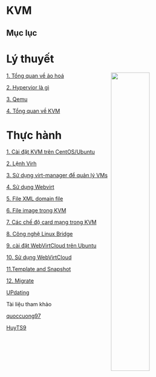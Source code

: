 # KVM
 
<h2>Mục lục</h2>

<h1>Lý thuyết</h1>

<img src= https://i.imgur.com/wC1TK1D.png align=right width=45%>

[1. Tổng quan về ảo hoá ](docs/01_Cloud_Computing.md)

[2. Hypervior là gì](docs/02_Hypervisor.md)

[3. Qemu](docs/03_qemu.md)

[4. Tổng quan về KVM](docs/04-KVM%20Overview.md)

<h1>Thực hành</h1>

[1. Cài đặt KVM trên CentOS/Ubuntu](docs/05_Install%20KVM%20centOS_Ubuntu.md)

[2. Lệnh Virh](docs/05_Install%20KVM%20centOS_Ubuntu.md)

[3. Sử dụng virt-manager để quản lý VMs](docs/07_Using_Virt_Manager.md)

[4. Sử dụng Webvirt](docs/08_Using_Webvirt.md)

[5. File XML domain file](docs/09_XML_Domain_file.md)

[6. File image trong KVM](docs/10_Images.md)

[7. Các chế độ card mạng trong KVM](docs/11_Network_Mode.md)

[8. Công nghệ Linux Bridge](docs/12_Linux_Bridge.md)

[9. cài đặt WebVirtCloud trên Ubuntu](docs/13_webvirtcloud.md)

[10. Sử dụng WebVirtCloud](docs/14_usewebvirt.md)

[11.Template and Snapshot](docs/15_Template_and_Snapshot.md)

[12. Migrate](docs/16.Migrate.md)

[UPdating]()

Tài liệu tham khảo 

[quoccuong97](https://github.com/QuocCuong97/KVM)

[HuyTS9](https://github.com/huydv398)
